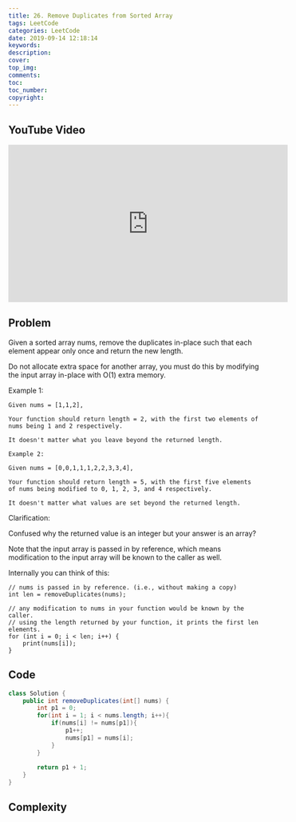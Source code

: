 ```yaml
---
title: 26. Remove Duplicates from Sorted Array
tags: LeetCode
categories: LeetCode
date: 2019-09-14 12:18:14
keywords:
description:
cover:
top_img:
comments:
toc:
toc_number:
copyright:
---
```

## YouTube Video
<iframe width="560" height="315" src="https://www.youtube.com/embed/lGACaQR7G0I" frameborder="0" allow="accelerometer; autoplay; encrypted-media; gyroscope; picture-in-picture" allowfullscreen></iframe>

## Problem
Given a sorted array nums, remove the duplicates in-place such that each element appear only once and return the new length.

Do not allocate extra space for another array, you must do this by modifying the input array in-place with O(1) extra memory.

Example 1:
```
Given nums = [1,1,2],

Your function should return length = 2, with the first two elements of nums being 1 and 2 respectively.

It doesn't matter what you leave beyond the returned length.
```
```
Example 2:

Given nums = [0,0,1,1,1,2,2,3,3,4],

Your function should return length = 5, with the first five elements of nums being modified to 0, 1, 2, 3, and 4 respectively.

It doesn't matter what values are set beyond the returned length.
```
Clarification:

Confused why the returned value is an integer but your answer is an array?

Note that the input array is passed in by reference, which means modification to the input array will be known to the caller as well.

Internally you can think of this:
```
// nums is passed in by reference. (i.e., without making a copy)
int len = removeDuplicates(nums);

// any modification to nums in your function would be known by the caller.
// using the length returned by your function, it prints the first len elements.
for (int i = 0; i < len; i++) {
    print(nums[i]);
}
```

## Code
```java
class Solution {
    public int removeDuplicates(int[] nums) {
        int p1 = 0;
        for(int i = 1; i < nums.length; i++){
            if(nums[i] != nums[p1]){
                p1++;
                nums[p1] = nums[i];
            }
        }
        
        return p1 + 1;
    }
}
```

## Complexity
